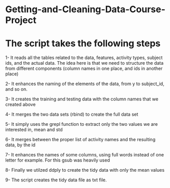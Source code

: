 # Getting-and-Cleaning-Data-Course-Project

# The script takes the following steps
1- It reads all the tables related to the data, features, activity types, subject ids, and the actual data. 
The idea here is that we need to structure the data from different components (column names in one place, and ids in another place)

2- It enhances the naming of the elements of the data, from y to subject_id, and so on.

3- It creates the training and testing data with the column names that we created above

4- It merges the two data sets (rbind) to create the full data set

5- It simply uses the grepl function to extract only the two values we are interested in, mean and std

6- It merges between the proper list of activity names and the resulting data, by the id

7- It enhances the names of some columns, using full words instead of one letter for example. For this gsub was heavily used

8- Finally we utilzed ddply to create the tidy data with only the mean values

9- The script creates the tidy data file as txt file.
